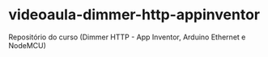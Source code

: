 # videoaula-dimmer-http-appinventor
Repositório do curso (Dimmer HTTP - App Inventor, Arduino Ethernet e NodeMCU)
